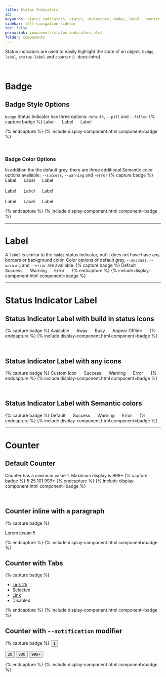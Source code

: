 ```yaml
---
title: Status Indicators
id:
keywords: status indicators, status, indicators, badge, label, counter
sidebar: left-navigation-sidebar
toc: false
permalink: components/status-indicators.html
folder: components
---
```


Status indicators are used to easily highlight the state of an object. `badge`, `label`, `status-label` and `counter`
{: .docs-intro}

<br>

# Badge

## Badge Style Options
`badge` Status Indicator has three options: `default`, `--pill` and `--filled`
{% capture badge %}
<span class="fd-badge">Label</span>
<span class="fd-badge fd-badge--filled">Label</span>
<span class="fd-badge fd-badge--pill"> Label </span>


{% endcapture %}
{% include display-component.html component=badge %}

<br>

### Badge Color Options
In addition the the default grey, there are three additional Semantic color options available: `--success`, `--warning` and `-error`
{% capture badge %}
<span class="fd-badge fd-badge--success">Label</span>
<span class="fd-badge fd-badge--warning">Label</span>
<span class="fd-badge fd-badge--error">Label</span>
<br><br>
<span class="fd-badge fd-badge--success fd-badge--pill">Label</span>
<span class="fd-badge fd-badge--warning fd-badge--pill">Label</span>
<span class="fd-badge fd-badge--error fd-badge--pill">Label</span>
<br><br>
<span class="fd-badge fd-badge--success fd-badge--filled">Label</span>
<span class="fd-badge fd-badge--warning fd-badge--filled">Label</span>
<span class="fd-badge fd-badge--error fd-badge--filled">Label</span>

{% endcapture %}
{% include display-component.html component=badge %}

<hr>

# Label
A `label` is similar to the `badge` status Indicator, but it does not have have any borders or background color. Color options of default grey, `--success`, `--warning` and `--error` are available.
{% capture badge %}
<span class="fd-label">Default</span>
<span class="fd-label fd-label--success">Success</span>
<span class="fd-label fd-label--warning">Warning</span>
<span class="fd-label fd-label--error">Error</span>
{% endcapture %}
{% include display-component.html component=badge %}

<hr>

# Status Indicator Label
## Status Indicator Label with build in status icons

{% capture badge %}
<span class="fd-status-label fd-status-label--available">Available</span>
<span class="fd-status-label fd-status-label--away">Away</span>
<span class="fd-status-label fd-status-label--busy">Busy</span>
<span class="fd-status-label fd-status-label--offline">Appear Offline</span>
{% endcapture %}
{% include display-component.html component=badge %}

<br>

## Status Indicator Label with any icons

{% capture badge %}
<span class="fd-status-label sap-icon--history">Custom Icon</span>
<span class="fd-status-label sap-icon--message-success">Success</span>
<span class="fd-status-label sap-icon--message-warning">Warning</span>
<span class="fd-status-label sap-icon--message-error">Error</span>
{% endcapture %}
{% include display-component.html component=badge %}

<br>

## Status Indicator Label with Semantic colors

{% capture badge %}
<span class="fd-status-label">Default</span>
<span class="fd-status-label fd-status-label--success">Success</span>
<span class="fd-status-label fd-status-label--warning">Warning</span>
<span class="fd-status-label fd-status-label--error">Error</span>
{% endcapture %}
{% include display-component.html component=badge %}


<hr>

# Counter

## Default Counter
Counter has a minimum value 1. Maximum display is 999+
{% capture badge %}
<span class="fd-counter" aria-label="Unread count">5</span>
<span class="fd-counter" aria-label="Unread count">25</span>
<span class="fd-counter" aria-label="Unread count">101</span>
<span class="fd-counter" aria-label="Unread count">999+</span>
{% endcapture %}
{% include display-component.html component=badge %}

<br>

## Counter inline with a paragraph
{% capture badge %}
<p>Lorem ipsum <span class="fd-counter" aria-label="Unread count">5</span> </p>
{% endcapture %}
{% include display-component.html component=badge %}

<br>

## Counter with Tabs

{% capture badge %}
<ul class="fd-tabs" role="tablist">
   <li class="fd-tabs__item">
      <a class="fd-tabs__link" aria-controls="AvcVC566" href="#AvcVC566" role="tab">Link
      <span class="fd-counter" aria-label="Unread count">25</span></a>
   </li>
   <li class="fd-tabs__item">
      <a class="fd-tabs__link" aria-controls="5mxO9110" aria-selected="true" href="#5mxO9110"
      role="tab">Selected</a>
   </li>
   <li class="fd-tabs__item">
      <a class="fd-tabs__link" aria-controls="r0pk3445" href="#r0pk3445" role="tab">Link</a>
   </li>
   <li class="fd-tabs__item">
      <a class="fd-tabs__link" aria-controls="Dj1Ri832" aria-disabled="true"
      role="tab">Disabled</a>
   </li>
</ul>
{% endcapture %}
{% include display-component.html component=badge %}

<br>

## Counter with `--notification` modifier

{% capture badge %}
<button class="fd-button--light sap-icon--bell" aria-label="Notifications">
    <span class="fd-counter fd-counter--notification" aria-label="Unread count">1</span>
</button>

<button class="fd-button--light sap-icon--bell" aria-label="Notifications">
    <span class="fd-counter fd-counter--notification" aria-label="Unread count">20</span>
</button>

<button class="fd-button--light sap-icon--bell" aria-label="Notifications">
    <span class="fd-counter fd-counter--notification" aria-label="Unread count">300</span>
</button>

<button class="fd-button--light sap-icon--bell" aria-label="Notifications">
    <span class="fd-counter fd-counter--notification" aria-label="Unread count">999+</span>
</button>

{% endcapture %}
{% include display-component.html component=badge %}

<br>




<style>
.fd-badge, .fd-label, .fd-status-label {
    margin-right: 20px;
}
</style>

